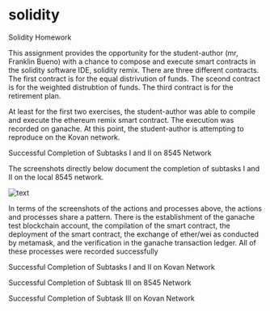 # solidity
Solidity Homework


This assignment provides the opportunity for the student-author (mr, Franklin Bueno) with a chance to compose and execute smart contracts in the solidity software IDE, solidity remix. There are three different contracts. The first contract is for the equal distrivution of funds. The sceond contract is for the weighted distrubtion of funds. The third contract is for the retirement plan.

At least for the first two exercises, the student-author was able to compile and execute the ethereum remix smart contract. The execution was recorded on ganache. At this point, the student-author is attempting to reproduce on the Kovan network.



Successful Completion of Subtasks I and II on 8545 Network

The screenshots directly below document the completion of subtasks I and II on the local 8545 network.



![text](./Screenshot&(2053).png)





In terms of the screenshots of the actions and processes above, the actions and processes share a pattern. There is the establishment of the ganache test blockchain account, the compilation of the smart contract, the deployment of the smart contract, the exchange of ether/wei as conducted by metamask, and the verification in the ganache transaction ledger. All of these processes were recorded successfully  




Successful Completion of Subtasks I and II on Kovan Network




Successful Completion of Subtask III on 8545 Network

Successful Completion of Subtask III on Kovan Network
